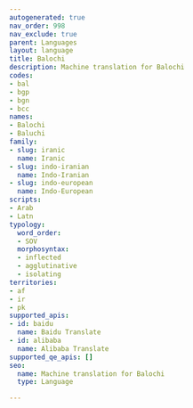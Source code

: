 ```yaml
---
autogenerated: true
nav_order: 998
nav_exclude: true
parent: Languages
layout: language
title: Balochi
description: Machine translation for Balochi
codes:
- bal
- bgp
- bgn
- bcc
names:
- Balochi
- Baluchi
family:
- slug: iranic
  name: Iranic
- slug: indo-iranian
  name: Indo-Iranian
- slug: indo-european
  name: Indo-European
scripts:
- Arab
- Latn
typology:
  word_order:
  - SOV
  morphosyntax:
  - inflected
  - agglutinative
  - isolating
territories:
- af
- ir
- pk
supported_apis:
- id: baidu
  name: Baidu Translate
- id: alibaba
  name: Alibaba Translate
supported_qe_apis: []
seo:
  name: Machine translation for Balochi
  type: Language

---
```



